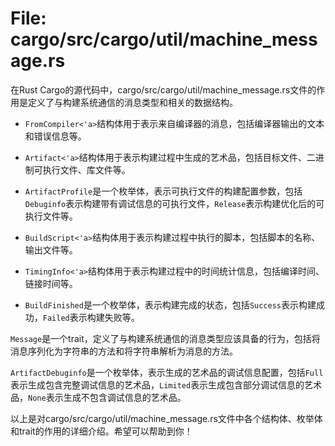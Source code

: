 # File: cargo/src/cargo/util/machine_message.rs

在Rust Cargo的源代码中，cargo/src/cargo/util/machine_message.rs文件的作用是定义了与构建系统通信的消息类型和相关的数据结构。

- `FromCompiler<'a>`结构体用于表示来自编译器的消息，包括编译器输出的文本和错误信息等。

- `Artifact<'a>`结构体用于表示构建过程中生成的艺术品，包括目标文件、二进制可执行文件、库文件等。

- `ArtifactProfile`是一个枚举体，表示可执行文件的构建配置参数，包括`Debuginfo`表示构建带有调试信息的可执行文件，`Release`表示构建优化后的可执行文件等。

- `BuildScript<'a>`结构体用于表示构建过程中执行的脚本，包括脚本的名称、输出文件等。

- `TimingInfo<'a>`结构体用于表示构建过程中的时间统计信息，包括编译时间、链接时间等。

- `BuildFinished`是一个枚举体，表示构建完成的状态，包括`Success`表示构建成功，`Failed`表示构建失败等。

`Message`是一个trait，定义了与构建系统通信的消息类型应该具备的行为，包括将消息序列化为字符串的方法和将字符串解析为消息的方法。

`ArtifactDebuginfo`是一个枚举体，表示生成的艺术品的调试信息配置，包括`Full`表示生成包含完整调试信息的艺术品，`Limited`表示生成包含部分调试信息的艺术品，`None`表示生成不包含调试信息的艺术品。

以上是对cargo/src/cargo/util/machine_message.rs文件中各个结构体、枚举体和trait的作用的详细介绍。希望可以帮助到你！

